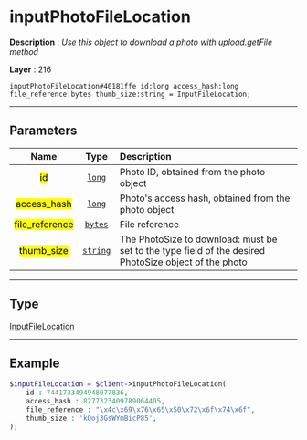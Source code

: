 # inputPhotoFileLocation

**Description** : *Use this object to download a photo with upload\.getFile method*

**Layer** : 216

```tl
inputPhotoFileLocation#40181ffe id:long access_hash:long file_reference:bytes thumb_size:string = InputFileLocation;
```

---

## Parameters

| Name | Type | Description |
| :---: | :---: | :--- |
| <mark>id</mark> | [`long`](type/long) | Photo ID, obtained from the photo object |
| <mark>access_hash</mark> | [`long`](type/long) | Photo's access hash, obtained from the photo object |
| <mark>file_reference</mark> | [`bytes`](type/bytes) | File reference |
| <mark>thumb_size</mark> | [`string`](type/string) | The PhotoSize to download: must be set to the type field of the desired PhotoSize object of the photo |

---

## Type

[InputFileLocation](type/InputFileLocation)

---

## Example

```php
$inputFileLocation = $client->inputPhotoFileLocation(
	id : 7441733494948077836,
	access_hash : 8277323409789064405,
	file_reference : "\x4c\x69\x76\x65\x50\x72\x6f\x74\x6f",
	thumb_size : 'kQoj3GsWYmBicP85',
);
```